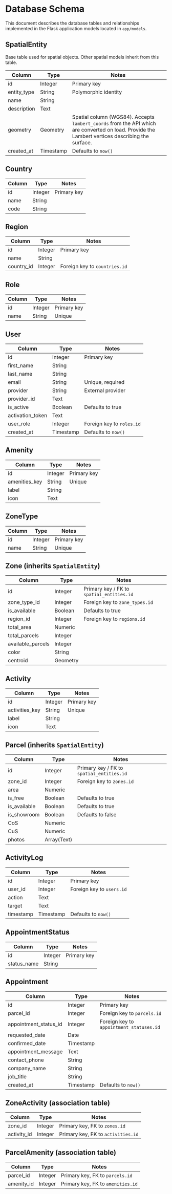 # Database Schema

This document describes the database tables and relationships implemented in the Flask application models located in `app/models`.

## SpatialEntity
Base table used for spatial objects. Other spatial models inherit from this table.

| Column         | Type       | Notes                    |
| -------------- | ---------- | ------------------------ |
| id             | Integer    | Primary key              |
| entity_type    | String     | Polymorphic identity     |
| name           | String     |                          |
| description    | Text       |                          |
| geometry       | Geometry   | Spatial column (WGS84). Accepts `lambert_coords` from the API which are converted on load. Provide the Lambert vertices describing the surface. |
| created_at     | Timestamp  | Defaults to `now()`      |

## Country

| Column | Type    | Notes       |
| ------ | ------- | ----------- |
| id     | Integer | Primary key |
| name   | String  |             |
| code   | String  |             |

## Region

| Column    | Type    | Notes                         |
| --------- | ------- | ----------------------------- |
| id        | Integer | Primary key                   |
| name      | String  |                               |
| country_id| Integer | Foreign key to `countries.id` |

## Role

| Column | Type    | Notes       |
| ------ | ------- | ----------- |
| id     | Integer | Primary key |
| name   | String  | Unique      |

## User

| Column           | Type      | Notes                              |
| ---------------- | --------- | ---------------------------------- |
| id               | Integer   | Primary key                        |
| first_name       | String    |                                    |
| last_name        | String    |                                    |
| email            | String    | Unique, required                   |
| provider         | String    | External provider                  |
| provider_id      | Text      |                                    |
| is_active        | Boolean   | Defaults to true                   |
| activation_token | Text      |                                    |
| user_role        | Integer   | Foreign key to `roles.id`          |
| created_at       | Timestamp | Defaults to `now()`                |

## Amenity

| Column        | Type    | Notes       |
| ------------- | ------- | ----------- |
| id            | Integer | Primary key |
| amenities_key | String  | Unique      |
| label         | String  |             |
| icon          | Text    |             |

## ZoneType

| Column | Type    | Notes       |
| ------ | ------- | ----------- |
| id     | Integer | Primary key |
| name   | String  | Unique      |

## Zone (inherits `SpatialEntity`)

| Column            | Type      | Notes                             |
| ----------------- | --------- | --------------------------------- |
| id                | Integer   | Primary key / FK to `spatial_entities.id` |
| zone_type_id      | Integer   | Foreign key to `zone_types.id`    |
| is_available      | Boolean   | Defaults to true                  |
| region_id         | Integer   | Foreign key to `regions.id`       |
| total_area        | Numeric   |                                   |
| total_parcels     | Integer   |                                   |
| available_parcels | Integer   |                                   |
| color             | String    |                                   |
| centroid          | Geometry  |                                   |

## Activity

| Column        | Type    | Notes       |
| ------------- | ------- | ----------- |
| id            | Integer | Primary key |
| activities_key| String  | Unique      |
| label         | String  |             |
| icon          | Text    |             |

## Parcel (inherits `SpatialEntity`)

| Column       | Type                         | Notes                                            |
| ------------ | ---------------------------- | ------------------------------------------------ |
| id           | Integer                      | Primary key / FK to `spatial_entities.id`        |
| zone_id      | Integer                      | Foreign key to `zones.id`                        |
| area         | Numeric                      |                                                  |
| is_free      | Boolean                      | Defaults to true                                 |
| is_available | Boolean                      | Defaults to true                                 |
| is_showroom  | Boolean                      | Defaults to false                                |
| CoS          | Numeric                      |                                                  |
| CuS          | Numeric                      |                                                  |
| photos       | Array(Text)                  |                                                  |

## ActivityLog

| Column   | Type      | Notes                              |
| -------- | --------- | ---------------------------------- |
| id       | Integer   | Primary key                        |
| user_id  | Integer   | Foreign key to `users.id`          |
| action   | Text      |                                    |
| target   | Text      |                                    |
| timestamp| Timestamp | Defaults to `now()`                |

## AppointmentStatus

| Column      | Type    | Notes       |
| ----------- | ------- | ----------- |
| id          | Integer | Primary key |
| status_name | String  |             |

## Appointment

| Column               | Type      | Notes                                        |
| -------------------- | --------- | -------------------------------------------- |
| id                   | Integer   | Primary key                                  |
| parcel_id            | Integer   | Foreign key to `parcels.id`                  |
| appointment_status_id| Integer   | Foreign key to `appointment_statuses.id`     |
| requested_date       | Date      |                                              |
| confirmed_date       | Timestamp |                                              |
| appointment_message  | Text      |                                              |
| contact_phone        | String    |                                              |
| company_name         | String    |                                              |
| job_title            | String    |                                              |
| created_at           | Timestamp | Defaults to `now()`                          |

## ZoneActivity (association table)

| Column     | Type    | Notes                                  |
| ---------- | ------- | -------------------------------------- |
| zone_id    | Integer | Primary key, FK to `zones.id`          |
| activity_id| Integer | Primary key, FK to `activities.id`     |

## ParcelAmenity (association table)

| Column    | Type    | Notes                                 |
| --------- | ------- | ------------------------------------- |
| parcel_id | Integer | Primary key, FK to `parcels.id`       |
| amenity_id| Integer | Primary key, FK to `amenities.id`     |

